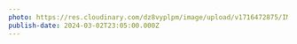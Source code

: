 ```yaml
---
photo: https://res.cloudinary.com/dz8vyplpm/image/upload/v1716472875/IMG_9174_fqkxn3.jpg
publish-date: 2024-03-02T23:05:00.000Z
---
```

